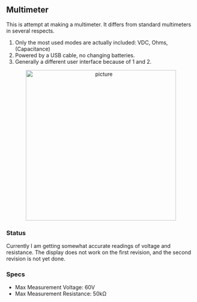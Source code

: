 <h2>Multimeter</h2>
<p>
This is attempt at making a multimeter. It differs from standard multimeters in several
respects. 
</p>
<ol>
<li>Only the most used modes are actually included: VDC, Ohms, (Capacitance)</li>
<li>Powered by a USB cable, no changing batteries.</li> 
<li>Generally a different user interface because of 1 and 2.</li>
</ol>
<p align="center">
<img src="./picture.png" alt="picture" width=400/>
</p>
<h3>Status</h3>
<p>
Currently I am getting somewhat accurate readings of voltage and resistance. The 
display does not work on the first revision, and the second revision is not yet
done.
</p>
<h3>Specs</h3>
<ul>
<li>Max Measurement Voltage: 60V</li>
<li>Max Measurement Resistance: 50kΩ</li>
</ul>
